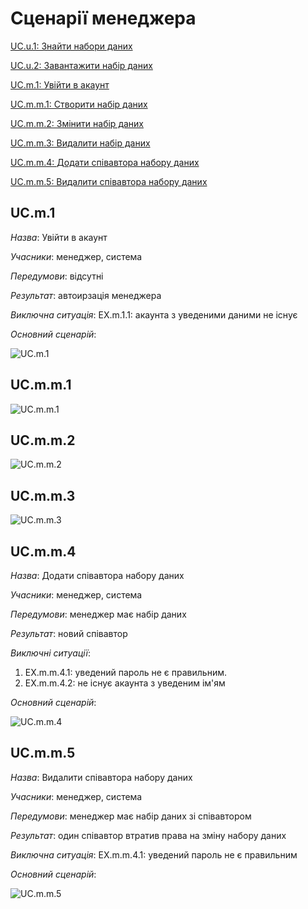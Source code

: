 # Сценарії менеджера

[UC.u.1: Знайти набори даних](https://github.com/mixolydian-b6/Bricks/blob/master/docs/use%20cases/User%20use%20cases.md#UC.u.1)

[UC.u.2: Завантажити набір даних](https://github.com/mixolydian-b6/Bricks/blob/master/docs/use%20cases/User%20use%20cases.md#UC.u.2)

[UC.m.1: Увійти в акаунт](#UC.m.1)

[UC.m.m.1: Створити набір даних](#UC.m.m.1)

[UC.m.m.2: Змінити набір даних](#UC.m.m.2)

[UC.m.m.3: Видалити набір даних](#UC.m.m.3)

[UC.m.m.4: Додати співавтора набору даних](#UC.m.m.4)

[UC.m.m.5: Видалити співавтора набору даних](#UC.m.m.5)

## <a name="UC.m.1">UC.m.1</a>

*Назва*: Увійти в акаунт

*Учасники*: менеджер, система

*Передумови*: відсутні

*Результат*: автоирзація менеджера

*Виключна ситуація*: EX.m.1.1: акаунта з уведеними даними не існує

*Основний сценарій*:

![UC.m.1](http://www.plantuml.com/plantuml/png/bLFDQjHG5DxdAIvreO9CfzqKR0X5y1tSDhRHeEr89kwo69ksk11rKHgG5j6-m6t8Z74cYQ_mdLVmIVmynkiC2DexJ7BElUTyF-UIdN6wcwGl3vvxdk7AS84fMluhp32LIQRxkhHo-qz-AmptTgFeFYvXvGYrlCASqPbXlpMCMtJuXhda1gMSCAaqDB1QcAELenulmoSGW31JDB3P4aiq_FbJ5bIApw3KobPfZ-LSyKxv_egM77ACJYPe9DzsEF-qv-mKi9JTeIJMsvlHER0xF6nkoxiLhx3t394jQpiivCrT8-SwB5ISNOs5kfD2Yl-VIi5Uwc1_BvRAvJNvveQFKfrIEJSBrqn57V6ksTX2ZKYXzt8DYo_Kn1wBbjGdIzTzE4htJH8_UPgIVMlBxIlY1H5dD52JqXe_3FmuUFXeS33O66puwt7WhuU1wzW_t5EqlzXv3uvQfrbJIKv3Q5Pl37P9qpWTlVYLzigY4N4JTquX3vBuyRFn2ZykyHbNk39h-82FE5rp9ynhAJYAxvCpipdS77g_zVR0tWuJVYq_0000)

## <a name="UC.m.m.1">UC.m.m.1</a>

![UC.m.m.1]()

## <a name="UC.m.m.2">UC.m.m.2</a>

![UC.m.m.2]()

## <a name="UC.m.m.3">UC.m.m.3</a>

![UC.m.m.3]()

## <a name="UC.m.m.4">UC.m.m.4</a>

*Назва*: Додати співавтора набору даних

*Учасники*: менеджер, система

*Передумови*: менеджер має набір даних

*Результат*: новий співавтор

*Виключні ситуації*:
  1. EX.m.m.4.1: уведений пароль не є правильним.
  2. EX.m.m.4.2: не існує акаунта з уведеним ім'ям

*Основний сценарій*:

![UC.m.m.4](http://www.plantuml.com/plantuml/png/jLRTJXDH4BxlKvp0XLT29IP4Q1gYyH5Cl1MasYXWIhtZedI5QD9GGvfjOXI3lC1XRQMKxlOLPbx19_6RdcNe2HjOZEv6i-Tdlc--cU-Sih9TVr6hlzzuMoWOF3lqbVeKur-FVb6V6pkOJv_9pkMhyUoZubgnKbcYpnHnan9kq83EEE0EDxd5kzmsT4RMb5RBfMhvsPEvZRa7fVbgkJI_Miw2-KOMC0FUfI6-EePY1ECxfeJ6DEJ0W2Ua7eQduBAI81PZRYiMOYCaqkMzIJITIbQ8YGp2BCL0trk-L7eiN63iquZibCxPIb7U9Jg23j4q4aq6C35_443Pp_iSyW446f1Ow1nCKIWKZR4xcSh5ssPev1URx7966eU-QAcDXwWHDoFhjbiRhHqv0iL0WeNnr94B0Psd2Q06ZVprp18Y4McJOkcnHka-QVzFhuWSt5rC3djDrp59QmbpYQd6uY6owdERNtGNOMDiQavCX4yhbg0BRWdFnPHvILXwm8f4WfEIfe3faBiWpQts12WYGeXR7ct-rByBE9OZQJEt9Vq8h_3sdGqqnjSbbHNhIyLe87DG4GgPqikpkLLVDxNggzTrS2ukwhmyq9X0tGN28xr3dZwVsy3xyEeUqPZrpPSJl0mPQBnqqrKV6L8_hRmdnxKwT0U7GuL1iFWbm6HJPA5MT0vh1XZ6t7BcrDtNpztzJFjemDzsL3Azn-t_bLv-T_SGV0wGc0_I2lD7f3Cq-4-BwwSnLUPh-KVfVIfBUftz4yyitCKpXv8pLAN53Ywp2hnBDgAXp9Azfb0cA7AJcHV8RVTRrcbCzFTl9FRbZlw-w8Lr0sCMvZ6D7If_aWEI3yYnUbgj2-9GZpss0LF0ajnIj-jRxzmmxN1b2zsfwJeQ-hXMNNkpxNKHv_i7dT29cQ4lADB-ZAvWFE0kBFMxqJ4BnOLYuRBhAN1X1GFyxVC7)

## <a name="UC.m.m.5">UC.m.m.5</a>

*Назва*: Видалити співавтора набору даних

*Учасники*: менеджер, система

*Передумови*: менеджер має набір даних зі співавтором

*Результат*: один співавтор втратив права на зміну набору даних

*Виключна ситуація*: EX.m.m.4.1: уведений пароль не є правильним

*Основний сценарій*:

![UC.m.m.5](http://www.plantuml.com/plantuml/png/nLRHRX9H47tdAsxgEyKcfh4GqcZy11DVRIrAb68ell50mJOn8M8CMHAZRMf_OBc2hC3k_iBCB_WbdjbTBdVZsgxnmRjfilVkp9mvCsTksJzfFssrtpHU5GeAgqEVQKO-_gRqdMRSxU0yMP5bURE_SxzqMAhLzkW3QUvHm5toQCvz7d6F1tpAGqLpSbNbe5gfLny_B3QATolRzMfb-w2Q5UOBkGZZyIajy3PIvCCPxpu55DA2-meu3asndG3BbGJnqUUXYGLVZKJ6V1PvqqIoWezMS7DnvF5PUStqIh20EACLkHqheLf9dZsw00_Xj19EYXr0lPM0Oi_dxF1x45G0SS7Jio1CA0fX7LYvfCmKhTB59hUSaSR7D6cfJIgYyRWviZ6xjT6c8nU0yCHP42S27WFGZoG1rA2RjvxPHCGZQP8lFJPUnaxQ_orLHExd9vDVNWRwZp8JUOMY9XngaxR-rm9anVoFPG1zyY8fBN-RBp6sbH38R6HIo5-KCTn26FMYASEhApD3Inw8e9Sskg1C4KiBEPfQdS6nmsE0vgx3DQ84C13WGGesV-gNKHupqGiu3oLzZKTmP_6S61yR82bZA7sLOiiPM3W2Pk1b7JVRHwfLV_wY3SpTNJat2nm3i5l2NPjBzj6JOWFFlSr5QtoEZfz5yR9akUvtJ67EJjJIg9sEhSgRrMZDJwmH2MJVIPeMShfnpr1EzXLuIO4PobMSfxbRRRN-RTmh2kF8_2uUXcdkS0c-tU00t8IttaoEwR82GY3vtpRHrh_Rvkja6qkWraJxMkOxElwWLJzyUP9gC-RxAxHzhRRe4yfslcM-OE_n69dyx8xKJccdL5ZB8WbSsCS6lmH-0G00)
